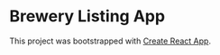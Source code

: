 # Brewery Listing App



This project was bootstrapped with [Create React App](https://github.com/facebook/create-react-app).
